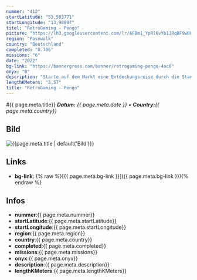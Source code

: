 ```yaml
---
nummer: "412"
startLatitude: "53,503771"
startLongitude: "13,98897"
titel: "RetroGaming - Pengo"
picture: "https://lh3.googleusercontent.com/lr/AFBm1_YpRl6vYb1JRqBF9wD8oCCFu6kOZ7g867D4pxuZQjTbiLQre18bof16AUWYCvWETFlN4h14an73oF76_h3VGLbDvdLreA7yIrL86NXeh7_yCV1QjMY7qVZZYJsSAF9wQzX1KmOdR7mVJWaZsVTd1b_zRjuX0WIIs5cvFiFEKimie5IZjMhHxgFSiZp9fzvzMRHZrv4S53KMiNlB1B1TI7sDku-PyeABUcVOo7ymAX6yWclBv1fTPtf0KZVO6iS9iuhvApUCRJHLHgk_hXxa8NQZTQTzbcWOyMKW6m-IjP2YT_TLvW6J5V19079ntDyZUnS8tK-zsoS6CIbMIxLKYryOLkRJxeXir0sA4socPCqJ7KV3LkvghjhXM0L4SCIfWaCm7bMpBD4KRFcYaxLtcMgSq0B9v8NXV57QBeH6K9lk7oJ-p9SZmb6nElIhC2ncdKYEaM_mSoQNF8BCDNbWPOjeExfryXjirgZYlRtsgYygGlCaQSQPltrSyG7Ubkh2NHIhO2GabNz1hBXMuj9kkucJyCDJkPsCi4zZeCxv5OeJEvW3_DzR4i9H0b1U3NISiX3VWrXZkcobejg9OYUDLixVh_CZPsKbtH7mvnBSiVmyb9wjTtLbzEciO7-Ib8Vtmp7VU0FeY_UmISCgVbc26VB_j_DyuK8CWSIf50qe-1Cac4pWt_jv-QyPc5gUsra7bUYf1A1pkUe9gMKmFtLNILQm8WY4fcUV6uuAo1c_09VHVQvjAm34loISM9g3yAQtw7vvnd1TtC890N5uCrhgz-y9eJNxrC9afnk16Ad-5VVbXFUY8O4tj6ARoPdn86I_B7aUZHjhIlb7LlgX452yRh6l8M3PsR8O0_p8K-q-VgkGMk_Dsb9Cl_AWNswZg59Lx14"
region: "Pasewalk"
country: "Deutschland"
completed: "8.706"
missions: "6"
date: "2022"
bg-link: "https://bannergress.com/banner/retrogaming-pengo-4ac0"
onyx: "0"
description: "Starte auf dem Markt eine Entdeckungsreise durch die Stadt Pasewalk und entdecke dabei die Sehenswürdigkeiten der Stadt"
lengthKMeters: "3,57"
title: "RetroGaming - Pengo"
---
```


#{{ page.meta.title}}
_**Datum:** {{ page.meta.date }} • **Country:**{{ page.meta.country}}_

## Bild
![{{page.meta.title | default('Bild')}}]({{page.meta.picture}})

## Links
- **bg-link**: {% raw %}[{{ page.meta.bg-link }}]({{ page.meta.bg-link }}){% endraw %}

## Infos
- **nummer**:{{ page.meta.nummer}}
- **startLatitude**:{{ page.meta.startLatitude}}
- **startLongitude**:{{ page.meta.startLongitude}}
- **region**:{{ page.meta.region}}
- **country**:{{ page.meta.country}}
- **completed**:{{ page.meta.completed}}
- **missions**:{{ page.meta.missions}}
- **onyx**:{{ page.meta.onyx}}
- **description**:{{ page.meta.description}}
- **lengthKMeters**:{{ page.meta.lengthKMeters}}

